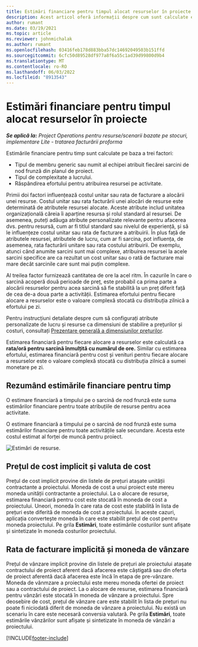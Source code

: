 ```yaml
---
title: Estimări financiare pentru timpul alocat resurselor în proiecte
description: Acest articol oferă informații despre cum sunt calculate estimările financiare pentru timp.
author: rumant
ms.date: 03/19/2021
ms.topic: article
ms.reviewer: johnmichalak
ms.author: rumant
ms.openlocfilehash: 03416feb178d883bba57dc14692049503b151ffd
ms.sourcegitcommit: 6cfc50d89528df977a8f6a55c1ad39d99800d9b4
ms.translationtype: MT
ms.contentlocale: ro-RO
ms.lasthandoff: 06/03/2022
ms.locfileid: "8913543"
---
```

# <a name="financial-estimates-for-resource-time-on-projects"></a>Estimări financiare pentru timpul alocat resurselor în proiecte

_**Se aplică la:** Project Operations pentru resurse/scenarii bazate pe stocuri, implementare Lite - tratarea facturării proforma_

Estimările financiare pentru timp sunt calculate pe baza a trei factori: 

- Tipul de membru generic sau numit al echipei atribuit fiecărei sarcini de nod frunză din planul de proiect. 
- Tipul de complexitate a lucrului.
- Răspândirea efortului pentru atribuirea resursei pe activitate. 

Primii doi factori influențează costul unitar sau rata de facturare a alocării unei resurse. Costul unitar sau rata facturării unei alocări de resurse este determinată de atributele resursei alocate. Aceste atribute includ unitatea organizațională căreia îi aparține resursa și rolul standard al resursei. De asemenea, puteți adăuga atribute personalizate relevante pentru afacerea dvs. pentru resursă, cum ar fi titlul standard sau nivelul de experiență, și să le influențeze costul unitar sau rata de facturare a atribuirii.
În plus față de atributele resursei, atributele de lucru, cum ar fi sarcina, pot influența, de asemenea, rata facturării unitare sau rata costului atribuirii. De exemplu, atunci când anumite sarcini sunt mai complexe, atribuirea resursei la acele sarcini specifice are ca rezultat un cost unitar sau o rată de facturare mai mare decât sarcinile care sunt mai puțin complexe.   

Al treilea factor furnizează cantitatea de ore la acel ritm. În cazurile în care o sarcină acoperă două perioade de preț, este probabil ca prima parte a alocării resurselor pentru acea sarcină să fie stabilită la un preț diferit față de cea de-a doua parte a activității. Estimarea efortului pentru fiecare alocare a resurselor este o valoare complexă stocată cu distribuția zilnică a efortului pe zi.

Pentru instrucțiuni detaliate despre cum să configurați atribute personalizate de lucru și resurse ca dimensiuni de stabilire a prețurilor și costuri, consultați [Prezentare generală a dimensiunilor prețurilor](../pricing-costing/pricing-dimensions-overview.md).

Estimarea financiară pentru fiecare alocare a resurselor este calculată ca **rata/oră pentru sarcină înmulțită cu numărul de ore.**  Similar cu estimarea efortului, estimarea financiară pentru cost și venituri pentru fiecare alocare a resurselor este o valoare complexă stocată cu distribuția zilnică a sumei monetare pe zi. 

## <a name="summarizing-financial-estimates-for-time"></a>Rezumând estimările financiare pentru timp
O estimare financiară a timpului pe o sarcină de nod frunză este suma estimărilor financiare pentru toate atribuțiile de resurse pentru acea activitate.

O estimare financiară a timpului pe o sarcină de nod frunză este suma estimărilor financiare pentru toate activitățile sale secundare. Acesta este costul estimat al forței de muncă pentru proiect. 

![Estimări de resurse.](./media/navigation12.png)

## <a name="default-cost-price-and-cost-currency"></a>Prețul de cost implicit și valuta de cost

Prețul de cost implicit provine din listele de prețuri atașate unității contractante a proiectului. Moneda de cost a unui proiect este mereu moneda unității contractante a proiectului. La o alocare de resurse, estimarea financiară pentru cost este stocată în moneda de cost a proiectului. Uneori, moneda în care rata de cost este stabilită în lista de prețuri este diferită de moneda de cost a proiectului. În aceste cazuri, aplicația convertește moneda în care este stabilit prețul de cost pentru moneda proiectului. Pe grila **Estimări**, toate estimările costurilor sunt afișate și sintetizate în moneda costurilor proiectului. 

## <a name="default-bill-rate-and-sales-currency"></a>Rata de facturare implicită și moneda de vânzare

Prețul de vânzare implicit provine din listele de prețuri ale proiectului atașate contractului de proiect aferent dacă afacerea este câștigată sau din oferta de proiect aferentă dacă afacerea este încă în etapa de pre-vânzare. Moneda de vânmzare a proiectului este mereu moneda ofertei de proiect sau a contractului de proiect. La o alocare de resurse, estimarea financiară pentru vânzări este stocată în moneda de vânzare a proiectului. Spre deosebire de cost, prețul de vânzare care este stabilit în lista de prețuri nu poate fi niciodată diferit de moneda de vânzare a proiectului. Nu există un scenariu în care este necesară conversia valutară. Pe grila **Estimări**, toate estimările vânzărilor sunt afișate și sintetizate în moneda de vânzări a proiectului. 

[!INCLUDE[footer-include](../includes/footer-banner.md)]
